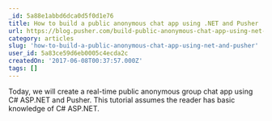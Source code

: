 ```yaml
---
_id: 5a88e1abbd6dca0d5f0d1e76
title: How to build a public anonymous chat app using .NET and Pusher
url: https://blog.pusher.com/build-public-anonymous-chat-app-using-net-pusher/
category: articles
slug: 'how-to-build-a-public-anonymous-chat-app-using-net-and-pusher'
user_id: 5a83ce59d6eb0005c4ecda2c
createdOn: '2017-06-08T00:37:57.000Z'
tags: []
---
```


Today, we will create a real-time public anonymous group chat app using C# ASP.NET and Pusher. This tutorial assumes the reader has basic knowledge of C# ASP.NET.
